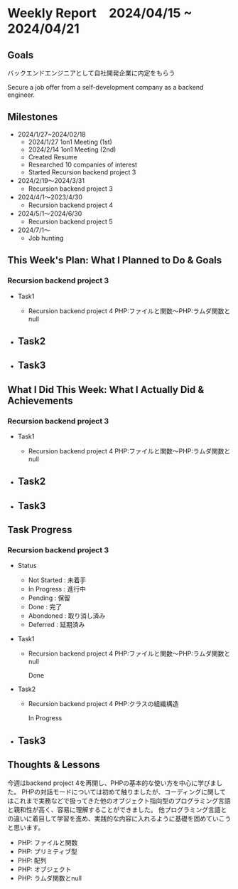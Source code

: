 # Weekly Report　2024/04/15 ~ 2024/04/21

## Goals
バックエンドエンジニアとして自社開発企業に内定をもらう

Secure a job offer from a self-development company as a backend engineer.

## Milestones
- 2024/1/27~2024/02/18
    - 2024/1/27 1on1 Meeting (1st)
    - 2024/2/14 1on1 Meeting (2nd)
    - Created Resume
    - Researched 10 companies of interest
    - Started Recursion backend project 3
- 2024/2/19〜2024/3/31
    - Recursion backend project 3
- 2024/4/1〜2023/4/30
    - Recursion backend project 4
- 2024/5/1〜2024/6/30
    - Recursion backend project 5
- 2024/7/1〜
    - Job hunting

## This Week's Plan: What I Planned to Do & Goals
### Recursion backend project 3
- Task1
    -  Recursion backend project 4 PHP:ファイルと関数〜PHP:ラムダ関数とnull
      
- Task2
    -  

- Task3
    -  

## What I Did This Week: What I Actually Did & Achievements
### Recursion backend project 3
- Task1
    -  Recursion backend project 4 PHP:ファイルと関数〜PHP:ラムダ関数とnull

- Task2
    -  

- Task3
    -  

## Task Progress
### Recursion backend project 3
- Status
  - Not Started :  未着手
  - In Progress : 進行中
  - Pending : 保留
  - Done : 完了
  - Abondoned : 取り消し済み
  - Deferred : 延期済み

- Task1
    - Recursion backend project 4 PHP:ファイルと関数〜PHP:ラムダ関数とnull

      Done
      
- Task2
    - Recursion backend project 4 PHP:クラスの組織構造

      In Progress

- Task3
    - 
 

      
## Thoughts & Lessons

今週はbackend project 4を再開し、PHPの基本的な使い方を中心に学びました。
PHPの対話モードについては初めて触りましたが、コーディングに関してはこれまで実務などで扱ってきた他のオブジェクト指向型のプログラミング言語と親和性が高く、容易に理解することができました。
他プログラミング言語との違いに着目して学習を進め、実践的な内容に入れるように基礎を固めていこうと思います。

- PHP: ファイルと関数
- PHP: プリミティブ型
- PHP: 配列
- PHP: オブジェクト
- PHP: ラムダ関数とnull
